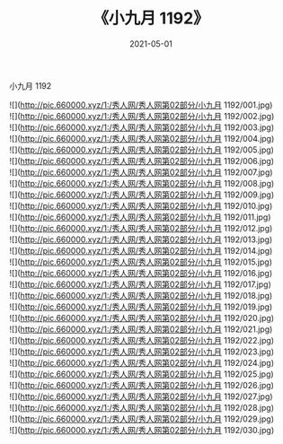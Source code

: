 ﻿---
layout: post
title:  《小九月 1192》
date:   2021-05-01
img: http://pic.660000.xyz/1:/秀人网/秀人网第02部分/小九月 1192/000.jpg
categories: [美女, 清纯, 唯美]
---

小九月 1192

  ![](http://pic.660000.xyz/1:/秀人网/秀人网第02部分/小九月 1192/001.jpg) <br> ![](http://pic.660000.xyz/1:/秀人网/秀人网第02部分/小九月 1192/002.jpg) <br> ![](http://pic.660000.xyz/1:/秀人网/秀人网第02部分/小九月 1192/003.jpg) <br> ![](http://pic.660000.xyz/1:/秀人网/秀人网第02部分/小九月 1192/004.jpg) <br> ![](http://pic.660000.xyz/1:/秀人网/秀人网第02部分/小九月 1192/005.jpg) <br> ![](http://pic.660000.xyz/1:/秀人网/秀人网第02部分/小九月 1192/006.jpg) <br> ![](http://pic.660000.xyz/1:/秀人网/秀人网第02部分/小九月 1192/007.jpg) <br> ![](http://pic.660000.xyz/1:/秀人网/秀人网第02部分/小九月 1192/008.jpg) <br> ![](http://pic.660000.xyz/1:/秀人网/秀人网第02部分/小九月 1192/009.jpg) <br> ![](http://pic.660000.xyz/1:/秀人网/秀人网第02部分/小九月 1192/010.jpg) <br> ![](http://pic.660000.xyz/1:/秀人网/秀人网第02部分/小九月 1192/011.jpg) <br> ![](http://pic.660000.xyz/1:/秀人网/秀人网第02部分/小九月 1192/012.jpg) <br> ![](http://pic.660000.xyz/1:/秀人网/秀人网第02部分/小九月 1192/013.jpg) <br> ![](http://pic.660000.xyz/1:/秀人网/秀人网第02部分/小九月 1192/014.jpg) <br> ![](http://pic.660000.xyz/1:/秀人网/秀人网第02部分/小九月 1192/015.jpg) <br> ![](http://pic.660000.xyz/1:/秀人网/秀人网第02部分/小九月 1192/016.jpg) <br> ![](http://pic.660000.xyz/1:/秀人网/秀人网第02部分/小九月 1192/017.jpg) <br> ![](http://pic.660000.xyz/1:/秀人网/秀人网第02部分/小九月 1192/018.jpg) <br> ![](http://pic.660000.xyz/1:/秀人网/秀人网第02部分/小九月 1192/019.jpg) <br> ![](http://pic.660000.xyz/1:/秀人网/秀人网第02部分/小九月 1192/020.jpg) <br> ![](http://pic.660000.xyz/1:/秀人网/秀人网第02部分/小九月 1192/021.jpg) <br> ![](http://pic.660000.xyz/1:/秀人网/秀人网第02部分/小九月 1192/022.jpg) <br> ![](http://pic.660000.xyz/1:/秀人网/秀人网第02部分/小九月 1192/023.jpg) <br> ![](http://pic.660000.xyz/1:/秀人网/秀人网第02部分/小九月 1192/024.jpg) <br> ![](http://pic.660000.xyz/1:/秀人网/秀人网第02部分/小九月 1192/025.jpg) <br> ![](http://pic.660000.xyz/1:/秀人网/秀人网第02部分/小九月 1192/026.jpg) <br> ![](http://pic.660000.xyz/1:/秀人网/秀人网第02部分/小九月 1192/027.jpg) <br> ![](http://pic.660000.xyz/1:/秀人网/秀人网第02部分/小九月 1192/028.jpg) <br> ![](http://pic.660000.xyz/1:/秀人网/秀人网第02部分/小九月 1192/029.jpg) <br> ![](http://pic.660000.xyz/1:/秀人网/秀人网第02部分/小九月 1192/030.jpg) <br>